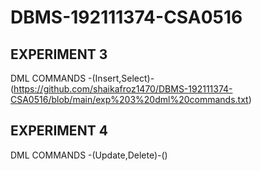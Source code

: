 # DBMS-192111374-CSA0516
## EXPERIMENT 3
DML COMMANDS -(Insert,Select)- (https://github.com/shaikafroz1470/DBMS-192111374-CSA0516/blob/main/exp%203%20dml%20commands.txt)
## EXPERIMENT 4
DML COMMANDS -(Update,Delete)-()
